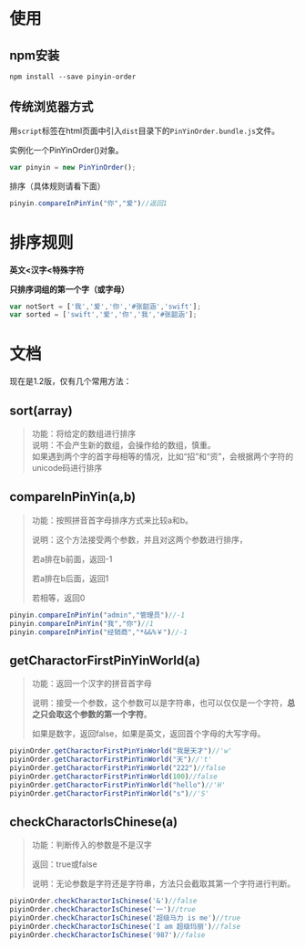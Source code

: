 # 使用

## npm安装

```
npm install --save pinyin-order
```



## 传统浏览器方式

用`script`标签在html页面中引入`dist`目录下的`PinYinOrder.bundle.js`文件。

实例化一个PinYinOrder()对象。

```javascript
var pinyin = new PinYinOrder();
```

排序（具体规则请看下面）

```javascript
pinyin.compareInPinYin("你","爱")//返回1
```



# 排序规则

**英文<汉字<特殊字符**

**只排序词组的第一个字（或字母）**

```javascript 
var notSort = ['我','爱','你','#张韶涵','swift'];
var sorted = ['swift','爱','你','我','#张韶涵'];
```



# 文档

现在是1.2版，仅有几个常用方法：

## sort(array)
> 功能：将给定的数组进行排序  
> 说明：不会产生新的数组，会操作给的数组，慎重。  
> 如果遇到两个字的首字母相等的情况，比如“招”和“资”，会根据两个字符的unicode码进行排序



## compareInPinYin(a,b)

> 功能：按照拼音首字母排序方式来比较a和b。
>
> 说明：这个方法接受两个参数，并且对这两个参数进行排序，
>
> 若a排在b前面，返回-1
>
> 若a排在b后面，返回1
>
> 若相等，返回0

```javascript
pinyin.compareInPinYin("admin","管理员")//-1
pinyin.compareInPinYin("我","你")//1
pinyin.compareInPinYin("经销商","*&&%￥")//-1
```



## getCharactorFirstPinYinWorld(a)

> 功能：返回一个汉字的拼音首字母
>
> 说明：接受一个参数，这个参数可以是字符串，也可以仅仅是一个字符，**总之只会取这个参数的第一个字符**。
>
> 如果是数字，返回false，如果是英文，返回首个字母的大写字母。

```Javascript
piyinOrder.getCharactorFirstPinYinWorld("我是天才")//'w'
piyinOrder.getCharactorFirstPinYinWorld("天")//'t'
piyinOrder.getCharactorFirstPinYinWorld("222")//false
piyinOrder.getCharactorFirstPinYinWorld(100)//false
piyinOrder.getCharactorFirstPinYinWorld("hello")//'H'
piyinOrder.getCharactorFirstPinYinWorld("s")//'S'
```



## checkCharactorIsChinese(a)

> 功能：判断传入的参数是不是汉字
>
> 返回：true或false
>
> 说明：无论参数是字符还是字符串，方法只会截取其第一个字符进行判断。

```javascript
piyinOrder.checkCharactorIsChinese('&')//false
piyinOrder.checkCharactorIsChinese('一')//true
piyinOrder.checkCharactorIsChinese('超级马力 is me')//true
piyinOrder.checkCharactorIsChinese('I am 超级玛丽')//false
piyinOrder.checkCharactorIsChinese('987')//false
```

